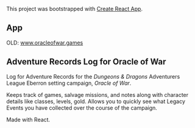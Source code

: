 This project was bootstrapped with [Create React App](https://github.com/facebook/create-react-app).

## App

OLD: www.oracleofwar.games


## Adventure Records Log for Oracle of War

Log for Adventure Records for the *Dungeons & Dragons* Adventurers League Eberron setting campaign, *Oracle of War*.

Keeps track of games, salvage missions, and notes along with character details like classes, levels, gold. Allows you to quickly see what Legacy Events you have collected over the course of the campaign.

Made with React.
